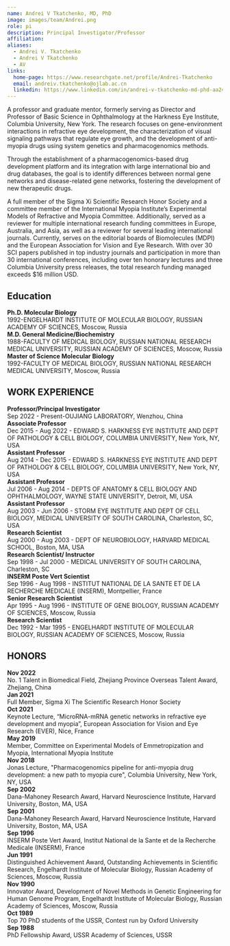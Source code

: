 ```yaml
---
name: Andrei V Tkatchenko, MD, PhD
image: images/team/Andrei.png
role: pi
description: Principal Investigator/Professor
affiliation: 
aliases:
  - Andrei V. Tkatchenko
  - Andrei V Tkatchenko
  - AV
links:
  home-page: https://www.researchgate.net/profile/Andrei-Tkatchenko
  email: andreiv.tkatchenko@ojlab.ac.cn
  linkedin: https://www.linkedin.com/in/andrei-v-tkatchenko-md-phd-aa241aa7/
---
```


A professor and graduate mentor, formerly serving as Director and Professor of Basic Science in Ophthalmology at the Harkness Eye Institute, Columbia University, New York. The research focuses on gene-environment interactions in refractive eye development, the characterization of visual signaling pathways that regulate eye growth, and the development of anti-myopia drugs using system genetics and pharmacogenomics methods.

Through the establishment of a pharmacogenomics-based drug development platform and its integration with large international bio and drug databases, the goal is to identify differences between normal gene networks and disease-related gene networks, fostering the development of new therapeutic drugs.

A full member of the Sigma Xi Scientific Research Honor Society and a committee member of the International Myopia Institute’s Experimental Models of Refractive and Myopia Committee. Additionally, served as a reviewer for multiple international research funding committees in Europe, Australia, and Asia, as well as a reviewer for several leading international journals. Currently, serves on the editorial boards of Biomolecules (MDPI) and the European Association for Vision and Eye Research. With over 30 SCI papers published in top industry journals and participation in more than 30 international conferences, including over ten honorary lectures and three Columbia University press releases, the total research funding managed exceeds $16 million USD.
<br>

## Education
<b>Ph.D. Molecular Biology</b><br>
1992-ENGELHARDT INSTITUTE OF MOLECULAR BIOLOGY, RUSSIAN ACADEMY OF SCIENCES, Moscow, Russia<br>
<b>M.D. General Medicine/Biochemistry</b><br>
1988-FACULTY OF MEDICAL BIOLOGY, RUSSIAN NATIONAL RESEARCH MEDICAL UNIVERSITY, RUSSIAN ACADEMY OF SCIENCES, Moscow, Russia<br>
<b>Master of Science Molecular Biology</b><br>
1992-FACULTY OF MEDICAL BIOLOGY, RUSSIAN NATIONAL RESEARCH MEDICAL UNIVERSITY, Moscow, Russia<br>

## WORK EXPERIENCE
<b>Professor/Principal Investigator</b><br>
Sep 2022 - Present-OUJIANG LABORATORY, Wenzhou, China<br>
<b>Associate Professor</b><br>
Dec 2015 - Aug 2022 - EDWARD S. HARKNESS EYE INSTITUTE AND DEPT OF PATHOLOGY & CELL BIOLOGY, COLUMBIA UNIVERSITY, New York, NY, USA<br>
<b>Assistant Professor</b><br>
Aug 2014 - Dec 2015 - EDWARD S. HARKNESS EYE INSTITUTE AND DEPT OF PATHOLOGY & CELL BIOLOGY, COLUMBIA UNIVERSITY, New York, NY, USA<br>
<b>Assistant Professor</b><br>
Jul 2006 - Aug 2014 - DEPTS OF ANATOMY & CELL BIOLOGY AND OPHTHALMOLOGY, WAYNE STATE UNIVERSITY, Detroit, MI, USA<br>
<b>Assistant Professor</b><br>
Aug 2003 - Jun 2006 - STORM EYE INSTITUTE AND DEPT OF CELL BIOLOGY, MEDICAL UNIVERSITY OF SOUTH CAROLINA, Charleston, SC, USA<br>
<b>Research Scientist</b><br>
Aug 2000 - Aug 2003 - DEPT OF NEUROBIOLOGY, HARVARD MEDICAL SCHOOL, Boston, MA, USA<br>
<b>Research Scientist/ Instructor</b><br>
Sep 1998 - Jul 2000 - MEDICAL UNIVERSITY OF SOUTH CAROLINA, Charleston, SC<br>
<b>INSERM Poste Vert Scientist</b><br>
Sep 1996 - Aug 1998 - INSTITUT NATIONAL DE LA SANTE ET DE LA RECHERCHE MEDICALE (INSERM), Montpellier, France<br>
<b>Senior Research Scientist</b><br>
Apr 1995 - Aug 1996 - INSTITUTE OF GENE BIOLOGY, RUSSIAN ACADEMY OF SCIENCES, Moscow, Russia<br>
<b>Research Scientist</b><br>
Dec 1992 - Mar 1995 - ENGELHARDT INSTITUTE OF MOLECULAR BIOLOGY, RUSSIAN ACADEMY OF SCIENCES, Moscow, Russia<br>

## HONORS
<b>Nov 2022</b><br>
No. 1 Talent in Biomedical Field, Zhejiang Province Overseas Talent Award, Zhejiang, China<br>
<b>Jan 2021</b><br>
Full Member, Sigma Xi The Scientific Research Honor Society<br>
<b>Oct 2021</b><br>
Keynote Lecture, “MicroRNA-mRNA genetic networks in refractive eye development and myopia”, European Association for Vision and Eye Research (EVER), Nice, France<br>
<b>May 2019</b><br>
Member, Committee on Experimental Models of Emmetropization and Myopia, International Myopia Institute<br>
<b>Nov 2018</b><br>
Jonas Lecture, "Pharmacogenomics pipeline for anti-myopia drug development: a new path to myopia cure",
Columbia University, New York, NY, USA<br>
<b>Sep 2002</b><br>
Dana-Mahoney Research Award, Harvard Neuroscience
Institute, Harvard University, Boston, MA, USA<br>
<b>Sep 2001</b><br>
Dana-Mahoney Research Award, Harvard Neuroscience
Institute, Harvard University, Boston, MA, USA<br>
<b>Sep 1996</b><br>
INSERM Poste Vert Award, Institut National de la Sante et
de la Recherche Medicale (INSERM), France<br>
<b>Jun 1991</b><br>
Distinguished Achievement Award, Outstanding
Achievements in Scientific Research, Engelhardt Institute of
Molecular Biology, Russian Academy of Sciences, Moscow,
Russia<br>
<b>Nov 1990</b><br>
Innovator Award, Development of Novel Methods in Genetic
Engineering for Human Genome Program, Engelhardt
Institute of Molecular Biology, Russian Academy of
Sciences, Moscow, Russia<br>
<b>Oct 1989</b><br>
Top 70 PhD students of the USSR, Contest run by Oxford University<br>
<b>Sep 1988</b><br>
PhD Fellowship Award, USSR Academy of Sciences, USSR<br>
